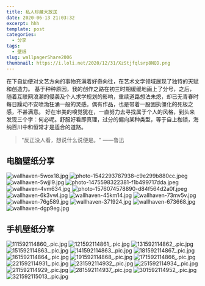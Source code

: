 ```yaml
---
title: 私人珍藏大放送
date: 2020-06-13 21:03:32
excerpt: hhh
template: post
categories: 
  - 分享
tags: 
  - 壁纸
slug: wallpagerShare2006
thumbnail: https://i.loli.net/2020/12/31/XzStjfqlsrp8NQD.png
---
```


在下自幼便对文艺方向的事物充满着好奇向往，在艺术文学领域展现了独特的天赋和创造力。
基于种种原因，我的创作之路在初三时期缓缓地画上了分号，之后，随着互联网浪潮的侵袭及个人求学规划的影响，重续道路想法未熄，却已无青春时每日躁动不安喷渤狂涌一般的灵感。偶有作品，也是带着一股固执僵化的死板之感，不甚满意。
好在审美的嗅觉犹在，一直努力去寻找属于个人的风格，到头来发现三个字：何必呢。舒服好看即真理，过分的偏向某种类型，等于自上枷锁，海纳百川中和恒常才是适合的道路。

> "反正没人看，想说什么说便是。"  ——鲁迅


## 电脑壁纸分享

![wallhaven-5wox18.jpg](https://i.loli.net/2020/06/13/PMeouOLKmTByNa8.jpg)
![photo-1542293787938-c9e299b880cc.jpeg](https://i.loli.net/2020/06/13/rB5G3psNntvbgjR.jpg)
![wallhaven-5wjjl9.jpg](https://i.loli.net/2020/06/13/UxZN18EoVcrClfF.jpg)
![photo-1475598322381-f1b499717dda.jpeg](https://i.loli.net/2020/06/13/UK6Vj4bsBCZ5MRu.jpg)
![wallhaven-4vm634.jpg](https://i.loli.net/2020/06/13/pNnOhCu1f5SLK7z.jpg)
![photo-1576074578890-d84f564d2a0f.jpeg](https://i.loli.net/2020/06/13/YpFc2JCiqtb5R3l.jpg)
![wallhaven-6k3vwl.jpg](https://i.loli.net/2020/06/13/ZCnS91vVt4ocBxi.jpg)
![wallhaven-45km14.jpg](https://i.loli.net/2020/06/14/bi6ze14cvhmjTUN.jpg)
![wallhaven-73mv5v.jpg](https://i.loli.net/2020/06/14/2Ndt1jLzMiE3Bxy.jpg)
![wallhaven-76g589.jpg](https://i.loli.net/2020/06/14/aD8dNgLsUpF93Vz.jpg)
![wallhaven-371924.jpg](https://i.loli.net/2020/06/14/5lHPdRY6UfQ3oSG.jpg)
![wallhaven-673668.jpg](https://i.loli.net/2020/06/14/vUcngzAHO6F7YyQ.jpg)
![wallhaven-dgp9eg.jpg](https://i.loli.net/2020/06/14/MuxtdE2FZOqGlmC.jpg)

## 手机壁纸分享

![111592114860_.pic.jpg](https://i.loli.net/2020/06/14/68LDQSkzAMaeCTG.jpg)
![121592114861_.pic.jpg](https://i.loli.net/2020/06/14/Vj5WAFvf9iKk4aq.jpg)
![131592114862_.pic.jpg](https://i.loli.net/2020/06/14/SbLYiP369QRKynT.jpg)
![151592114863_.pic.jpg](https://i.loli.net/2020/06/14/y5aXACxNqVnt8Gi.jpg)
![141592114863_.pic.jpg](https://i.loli.net/2020/06/14/4QmZvkl5ab9U8pA.jpg)
![181592114867_.pic.jpg](https://i.loli.net/2020/06/14/u7NBv9skbxlo3Ze.jpg)
![161592114864_.pic.jpg](https://i.loli.net/2020/06/14/qExRPpWgTbQfOcz.jpg)
![191592114868_.pic.jpg](https://i.loli.net/2020/06/14/WRaheSPBQZ82mCs.jpg)
![171592114866_.pic.jpg](https://i.loli.net/2020/06/14/A4Eoeb5Q29Hiqhf.jpg)
![221592114931_.pic.jpg](https://i.loli.net/2020/06/14/sC9fPrAD5Xju3hW.jpg)
![231592114932_.pic.jpg](https://i.loli.net/2020/06/14/46JXd3kDCZ2INw9.jpg)
![251592114934_.pic.jpg](https://i.loli.net/2020/06/14/n1L2ph5bVN7ryJe.jpg)
![211592114929_.pic.jpg](https://i.loli.net/2020/06/14/osthD5idINE73rS.jpg)
![281592114937_.pic.jpg](https://i.loli.net/2020/06/14/GuLaRS3YhyPFtmr.jpg)
![301592114952_.pic.jpg](https://i.loli.net/2020/06/14/jpAzVvXGJx9U7dk.jpg)
![321592115013_.pic.jpg](https://i.loli.net/2020/06/14/D3SmzP8c1V6hp2A.jpg)
